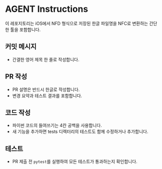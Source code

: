# AGENT Instructions

이 레포지토리는 iOS에서 NFD 형식으로 저장된 한글 파일명을 NFC로 변환하는 간단한 툴을 포함합니다.

## 커밋 메시지
- 간결한 영어 제목 한 줄로 작성합니다.

## PR 작성
- PR 설명은 반드시 한글로 작성합니다.
- 변경 요약과 테스트 결과를 포함합니다.

## 코드 작성
- 파이썬 코드의 들여쓰기는 4칸 공백을 사용합니다.
- 새 기능을 추가하면 tests 디렉터리의 테스트도 함께 수정하거나 추가합니다.

## 테스트
- PR 제출 전 `pytest`를 실행하여 모든 테스트가 통과하는지 확인합니다.
